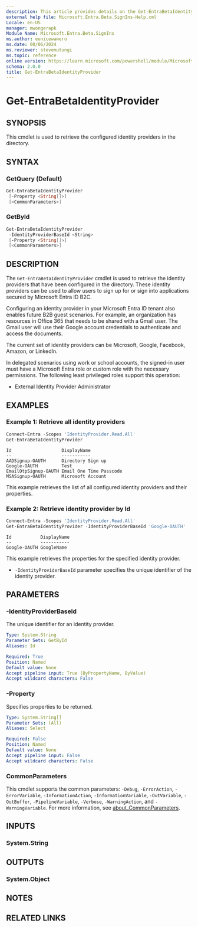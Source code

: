 ```yaml
---
description: This article provides details on the Get-EntraBetaIdentityProvider command.
external help file: Microsoft.Entra.Beta.SignIns-Help.xml
Locale: en-US
manager: mwongerapk
Module Name: Microsoft.Entra.Beta.SignIns
ms.author: eunicewaweru
ms.date: 08/06/2024
ms.reviewer: stevemutungi
ms.topic: reference
online version: https://learn.microsoft.com/powershell/module/Microsoft.Entra.Beta.SignIns/Get-EntraBetaIdentityProvider
schema: 2.0.0
title: Get-EntraBetaIdentityProvider
---
```


# Get-EntraBetaIdentityProvider

## SYNOPSIS

This cmdlet is used to retrieve the configured identity providers in the directory.

## SYNTAX

### GetQuery (Default)

```powershell
Get-EntraBetaIdentityProvider
 [-Property <String[]>]
 [<CommonParameters>]
```

### GetById

```powershell
Get-EntraBetaIdentityProvider
 -IdentityProviderBaseId <String>
 [-Property <String[]>]
 [<CommonParameters>]
```

## DESCRIPTION

The `Get-EntraBetaIdentityProvider` cmdlet is used to retrieve the identity providers that have been configured in the directory.
These identity providers can be used to allow users to sign up for or sign into applications secured by Microsoft Entra ID B2C.

Configuring an identity provider in your Microsoft Entra ID tenant also enables future B2B guest scenarios.
For example, an organization has resources in Office 365 that needs to be shared with a Gmail user.
The Gmail user will use their Google account credentials to authenticate and access the documents.

The current set of identity providers can be Microsoft, Google, Facebook, Amazon, or LinkedIn.

In delegated scenarios using work or school accounts, the signed-in user must have a Microsoft Entra role or custom role with the necessary permissions. The following least privileged roles support this operation:

- External Identity Provider Administrator

## EXAMPLES

### Example 1: Retrieve all identity providers

```powershell
Connect-Entra -Scopes 'IdentityProvider.Read.All'
Get-EntraBetaIdentityProvider
```

```Output
Id                   DisplayName
--                   -----------
AADSignup-OAUTH      Directory Sign up
Google-OAUTH         Test
EmailOtpSignup-OAUTH Email One Time Passcode
MSASignup-OAUTH      Microsoft Account
```

This example retrieves the list of all configured identity providers and their properties.

### Example 2: Retrieve identity provider by Id

```powershell
Connect-Entra -Scopes 'IdentityProvider.Read.All'
Get-EntraBetaIdentityProvider -IdentityProviderBaseId 'Google-OAUTH'
```

```Output
Id           DisplayName
--           -----------
Google-OAUTH GoogleName
```

This example retrieves the properties for the specified identity provider.

- `-IdentityProviderBaseId` parameter specifies the unique identifier of the identity provider.

## PARAMETERS

### -IdentityProviderBaseId

The unique identifier for an identity provider.

```yaml
Type: System.String
Parameter Sets: GetById
Aliases: Id

Required: True
Position: Named
Default value: None
Accept pipeline input: True (ByPropertyName, ByValue)
Accept wildcard characters: False
```

### -Property

Specifies properties to be returned.

```yaml
Type: System.String[]
Parameter Sets: (All)
Aliases: Select

Required: False
Position: Named
Default value: None
Accept pipeline input: False
Accept wildcard characters: False
```

### CommonParameters

This cmdlet supports the common parameters: `-Debug`, `-ErrorAction`, `-ErrorVariable`, `-InformationAction`, `-InformationVariable`, `-OutVariable`, `-OutBuffer`, `-PipelineVariable`, `-Verbose`, `-WarningAction`, and `-WarningVariable`. For more information, see [about_CommonParameters](https://go.microsoft.com/fwlink/?LinkID=113216).

## INPUTS

### System.String

## OUTPUTS

### System.Object

## NOTES

## RELATED LINKS
